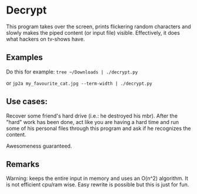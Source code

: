 # Decrypt
This program takes over the screen, prints flickering random characters and slowly makes the piped content (or input file) visible. Effectively, it does what hackers on tv-shows have.

## Examples

Do this for example:
```tree ~/Downloads | ./decrypt.py```

or
```jp2a my_favourite_cat.jpg --term-width | ./decrypt.py```



## Use cases:

Recover some friend's hard drive (i.e.: he destroyed his mbr). After the "hard" work has been done, act like you are having a hard time and run some of his personal files through this program and ask if he recognizes the content.

Awesomeness guaranteed.


## Remarks

Warning: keeps the entire input in memory and uses an O(n^2) algorithm. It is not efficient cpu/ram wise. Easy rewrite is possible but this is just for fun.
